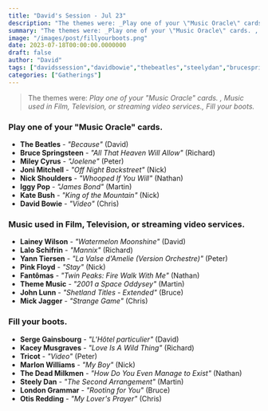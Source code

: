 ```yaml
---
title: "David's Session - Jul 23"
description: "The themes were: _Play one of your \"Music Oracle\" cards. , Music used in Film, Television, or streaming video services., Fill your boots._"
summary: "The themes were: _Play one of your \"Music Oracle\" cards. , Music used in Film, Television, or streaming video services., Fill your boots._"
image: "/images/post/fillyourboots.png"
date: 2023-07-18T00:00:00.0000000
draft: false
author: "David"
tags: ["davidssession","davidbowie","thebeatles","steelydan","brucespringsteen","pinkfloyd","jonimitchell","marlonwilliams","sergegainsbourg","otisredding","iggypop","katebush","londongrammar","fantomas","laineywilson","tricot","johnlunn","mileycyrus","thememusic","mickjagger","yanntiersen","laloschifrin","nickshoulders","kaceymusgraves","thedeadmilkmen"]
categories: ["Gatherings"]
---
```

> The themes were: _Play one of your "Music Oracle" cards. , Music used in Film, Television, or streaming video services., Fill your boots._
### Play one of your "Music Oracle" cards. 
- **The Beatles** - _"Because"_ (David)
- **Bruce Springsteen** - _"All That Heaven Will Allow"_ (Richard)
- **Miley Cyrus** - _"Joelene"_ (Peter)
- **Joni Mitchell** - _"Off Night Backstreet"_ (Nick)
- **Nick Shoulders** - _"Whooped If You Will"_ (Nathan)
- **Iggy Pop** - _"James Bond"_ (Martin)
- **Kate Bush** - _"King of the Mountain"_ (Nick)
- **David Bowie** - _"Video"_ (Chris)
### Music used in Film, Television, or streaming video services.
- **Lainey Wilson** - _"Watermelon Moonshine"_ (David)
- **Lalo Schifrin** - _"Mannix"_ (Richard)
- **Yann Tiersen** - _"La Valse d'Amelie (Version Orchestre)"_ (Peter)
- **Pink Floyd** - _"Stay"_ (Nick)
- **Fantômas** - _"Twin Peaks: Fire Walk With Me"_ (Nathan)
- **Theme Music** - _"2001  a Space Oddysey"_ (Martin)
- **John Lunn** - _"Shetland Titles - Extended"_ (Bruce)
- **Mick Jagger** - _"Strange Game"_ (Chris)
### Fill your boots.
- **Serge Gainsbourg** - _"L'Hôtel particulier"_ (David)
- **Kacey Musgraves** - _"Love Is A Wild Thing"_ (Richard)
- **Tricot** - _"Video"_ (Peter)
- **Marlon Williams** - _"My Boy"_ (Nick)
- **The Dead Milkmen** - _"How Do You Even Manage to Exist"_ (Nathan)
- **Steely Dan** - _"The Second Arrangement"_ (Martin)
- **London Grammar** - _"Rooting for You"_ (Bruce)
- **Otis Redding** - _"My Lover's Prayer"_ (Chris)
